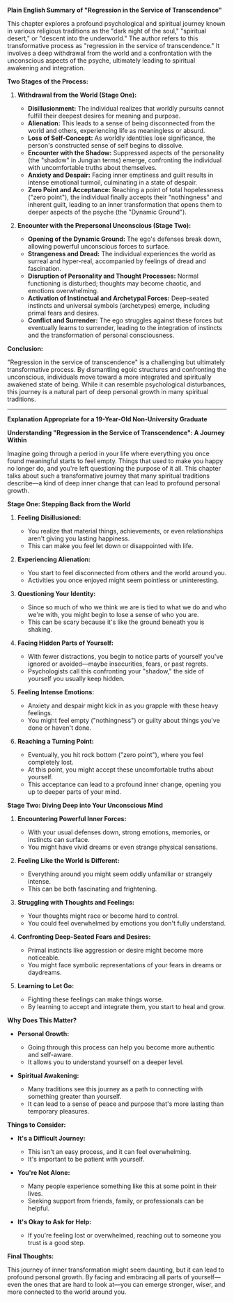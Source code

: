 **Plain English Summary of "Regression in the Service of Transcendence"**

This chapter explores a profound psychological and spiritual journey known in various religious traditions as the "dark night of the soul," "spiritual desert," or "descent into the underworld." The author refers to this transformative process as "regression in the service of transcendence." It involves a deep withdrawal from the world and a confrontation with the unconscious aspects of the psyche, ultimately leading to spiritual awakening and integration.

**Two Stages of the Process:**

1. **Withdrawal from the World (Stage One):**
    
    - **Disillusionment:** The individual realizes that worldly pursuits cannot fulfill their deepest desires for meaning and purpose.
    - **Alienation:** This leads to a sense of being disconnected from the world and others, experiencing life as meaningless or absurd.
    - **Loss of Self-Concept:** As worldly identities lose significance, the person's constructed sense of self begins to dissolve.
    - **Encounter with the Shadow:** Suppressed aspects of the personality (the "shadow" in Jungian terms) emerge, confronting the individual with uncomfortable truths about themselves.
    - **Anxiety and Despair:** Facing inner emptiness and guilt results in intense emotional turmoil, culminating in a state of despair.
    - **Zero Point and Acceptance:** Reaching a point of total hopelessness ("zero point"), the individual finally accepts their "nothingness" and inherent guilt, leading to an inner transformation that opens them to deeper aspects of the psyche (the "Dynamic Ground").
2. **Encounter with the Prepersonal Unconscious (Stage Two):**
    
    - **Opening of the Dynamic Ground:** The ego's defenses break down, allowing powerful unconscious forces to surface.
    - **Strangeness and Dread:** The individual experiences the world as surreal and hyper-real, accompanied by feelings of dread and fascination.
    - **Disruption of Personality and Thought Processes:** Normal functioning is disturbed; thoughts may become chaotic, and emotions overwhelming.
    - **Activation of Instinctual and Archetypal Forces:** Deep-seated instincts and universal symbols (archetypes) emerge, including primal fears and desires.
    - **Conflict and Surrender:** The ego struggles against these forces but eventually learns to surrender, leading to the integration of instincts and the transformation of personal consciousness.

**Conclusion:**

"Regression in the service of transcendence" is a challenging but ultimately transformative process. By dismantling egoic structures and confronting the unconscious, individuals move toward a more integrated and spiritually awakened state of being. While it can resemble psychological disturbances, this journey is a natural part of deep personal growth in many spiritual traditions.

---

**Explanation Appropriate for a 19-Year-Old Non-University Graduate**

**Understanding "Regression in the Service of Transcendence": A Journey Within**

Imagine going through a period in your life where everything you once found meaningful starts to feel empty. Things that used to make you happy no longer do, and you're left questioning the purpose of it all. This chapter talks about such a transformative journey that many spiritual traditions describe—a kind of deep inner change that can lead to profound personal growth.

**Stage One: Stepping Back from the World**

1. **Feeling Disillusioned:**
    
    - You realize that material things, achievements, or even relationships aren't giving you lasting happiness.
    - This can make you feel let down or disappointed with life.
2. **Experiencing Alienation:**
    
    - You start to feel disconnected from others and the world around you.
    - Activities you once enjoyed might seem pointless or uninteresting.
3. **Questioning Your Identity:**
    
    - Since so much of who we think we are is tied to what we do and who we're with, you might begin to lose a sense of who you are.
    - This can be scary because it's like the ground beneath you is shaking.
4. **Facing Hidden Parts of Yourself:**
    
    - With fewer distractions, you begin to notice parts of yourself you've ignored or avoided—maybe insecurities, fears, or past regrets.
    - Psychologists call this confronting your "shadow," the side of yourself you usually keep hidden.
5. **Feeling Intense Emotions:**
    
    - Anxiety and despair might kick in as you grapple with these heavy feelings.
    - You might feel empty ("nothingness") or guilty about things you've done or haven't done.
6. **Reaching a Turning Point:**
    
    - Eventually, you hit rock bottom ("zero point"), where you feel completely lost.
    - At this point, you might accept these uncomfortable truths about yourself.
    - This acceptance can lead to a profound inner change, opening you up to deeper parts of your mind.

**Stage Two: Diving Deep into Your Unconscious Mind**

1. **Encountering Powerful Inner Forces:**
    
    - With your usual defenses down, strong emotions, memories, or instincts can surface.
    - You might have vivid dreams or even strange physical sensations.
2. **Feeling Like the World is Different:**
    
    - Everything around you might seem oddly unfamiliar or strangely intense.
    - This can be both fascinating and frightening.
3. **Struggling with Thoughts and Feelings:**
    
    - Your thoughts might race or become hard to control.
    - You could feel overwhelmed by emotions you don't fully understand.
4. **Confronting Deep-Seated Fears and Desires:**
    
    - Primal instincts like aggression or desire might become more noticeable.
    - You might face symbolic representations of your fears in dreams or daydreams.
5. **Learning to Let Go:**
    
    - Fighting these feelings can make things worse.
    - By learning to accept and integrate them, you start to heal and grow.

**Why Does This Matter?**

- **Personal Growth:**
    
    - Going through this process can help you become more authentic and self-aware.
    - It allows you to understand yourself on a deeper level.
- **Spiritual Awakening:**
    
    - Many traditions see this journey as a path to connecting with something greater than yourself.
    - It can lead to a sense of peace and purpose that's more lasting than temporary pleasures.

**Things to Consider:**

- **It's a Difficult Journey:**
    
    - This isn't an easy process, and it can feel overwhelming.
    - It's important to be patient with yourself.
- **You're Not Alone:**
    
    - Many people experience something like this at some point in their lives.
    - Seeking support from friends, family, or professionals can be helpful.
- **It's Okay to Ask for Help:**
    
    - If you're feeling lost or overwhelmed, reaching out to someone you trust is a good step.

**Final Thoughts:**

This journey of inner transformation might seem daunting, but it can lead to profound personal growth. By facing and embracing all parts of yourself—even the ones that are hard to look at—you can emerge stronger, wiser, and more connected to the world around you.